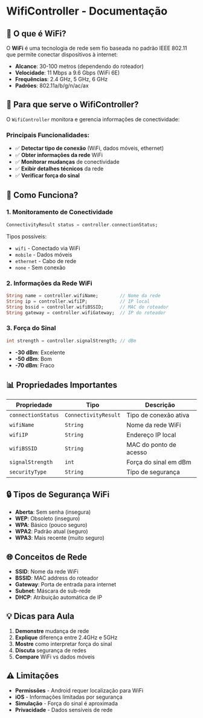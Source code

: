 # WifiController - Documentação

## 📱 O que é WiFi?

O **WiFi** é uma tecnologia de rede sem fio baseada no padrão IEEE 802.11 que permite conectar dispositivos à internet:
- **Alcance**: 30-100 metros (dependendo do roteador)
- **Velocidade**: 11 Mbps a 9.6 Gbps (WiFi 6E)
- **Frequências**: 2.4 GHz, 5 GHz, 6 GHz
- **Padrões**: 802.11a/b/g/n/ac/ax

## 🎯 Para que serve o WifiController?

O `WifiController` monitora e gerencia informações de conectividade:

### **Principais Funcionalidades:**
- ✅ **Detectar tipo de conexão** (WiFi, dados móveis, ethernet)
- ✅ **Obter informações da rede** WiFi
- ✅ **Monitorar mudanças** de conectividade
- ✅ **Exibir detalhes técnicos** da rede
- ✅ **Verificar força do sinal**

## 🔧 Como Funciona?

### **1. Monitoramento de Conectividade**
```dart
ConnectivityResult status = controller.connectionStatus;
```
Tipos possíveis:
- `wifi` - Conectado via WiFi
- `mobile` - Dados móveis
- `ethernet` - Cabo de rede
- `none` - Sem conexão

### **2. Informações da Rede WiFi**
```dart
String name = controller.wifiName;        // Nome da rede
String ip = controller.wifiIP;            // IP local
String bssid = controller.wifiBSSID;      // MAC do roteador
String gateway = controller.wifiGateway;  // IP do roteador
```

### **3. Força do Sinal**
```dart
int strength = controller.signalStrength; // dBm
```
- **-30 dBm**: Excelente
- **-50 dBm**: Bom
- **-70 dBm**: Fraco

## 📊 Propriedades Importantes

| Propriedade | Tipo | Descrição |
|-------------|------|-----------|
| `connectionStatus` | `ConnectivityResult` | Tipo de conexão ativa |
| `wifiName` | `String` | Nome da rede WiFi |
| `wifiIP` | `String` | Endereço IP local |
| `wifiBSSID` | `String` | MAC do ponto de acesso |
| `signalStrength` | `int` | Força do sinal em dBm |
| `securityType` | `String` | Tipo de segurança |

## 🔒 Tipos de Segurança WiFi

- **Aberta**: Sem senha (insegura)
- **WEP**: Obsoleto (inseguro)
- **WPA**: Básico (pouco seguro)
- **WPA2**: Padrão atual (seguro)
- **WPA3**: Mais recente (muito seguro)

## 🌐 Conceitos de Rede

- **SSID**: Nome da rede WiFi
- **BSSID**: MAC address do roteador
- **Gateway**: Porta de entrada para internet
- **Subnet**: Máscara de sub-rede
- **DHCP**: Atribuição automática de IP

## 💡 Dicas para Aula

1. **Demonstre** mudança de rede
2. **Explique** diferença entre 2.4GHz e 5GHz
3. **Mostre** como interpretar força do sinal
4. **Discuta** segurança de redes
5. **Compare** WiFi vs dados móveis

## ⚠️ Limitações

- **Permissões** - Android requer localização para WiFi
- **iOS** - Informações limitadas por segurança
- **Simulação** - Força do sinal é aproximada
- **Privacidade** - Dados sensíveis de rede
